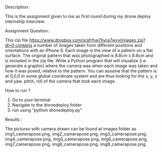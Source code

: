 Description :

This is the assignment given to me as first round during my drone deploy internship interview.

Assignment Question:

This zip file https://www.dropbox.com/s/afrfye7hvra7wvy/images.zip?dl=0 contains a number of images taken from different positions and orientations with an iPhone 6. Each image is the view of a pattern on a flat surface. The original pattern that was photographed is 8.8cm x 8.8cm and is included in the zip file. Write a Python program that will visualize (i.e. generate a graphic) where the camera was when each image was taken and how it was posed, relative to the pattern.
You can assume that the pattern is at 0,0,0 in some global coordinate system and are thus looking for the x, y, z and yaw, pitch, roll of the camera that took each image.

How to run ?

1.	Go to your terminal
2.	Navigate to the dronedeploy folder
3.	run using "python dronedeploy.py"

Results :

The pictures with camera drawn can be found at images folder as img1_camerapose.png, img2_camerapose.png, img3_camerapose.png, img4_camerapose.png, img5_camerapose.png, img6_camerapose.png, img7_camerapose.png, img8_camerapose.png, img9_camerapose.png

